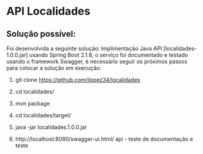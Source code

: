 # API Localidades

## Solução possível:

Foi desenvolvida a seguinte solução:
Implimentação Java API [localidades-1.0.0.jar] usando Spring Boot 2.1.8, o serviço foi documentado e testado usando o framework
Swagger, é necessário seguir os próximos passos para colocar a solução em execução:

1. git clone https://github.com/jlopez34/localidades

2. cd localidades/

3. mvn package

5. cd localidades/target/

6. java -jar localidades.1.0.0.jar

7. http://localhost:8080/swagger-ui.html/ api - teste de documentação e teste
